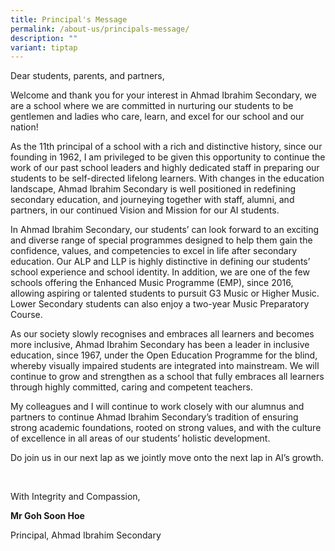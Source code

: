 ```yaml
---
title: Principal's Message
permalink: /about-us/principals-message/
description: ""
variant: tiptap
---
```

<p>Dear students, parents, and partners,</p>
<p>Welcome and thank you for your interest in Ahmad Ibrahim Secondary, we
are a school where we are committed in nurturing our students to be gentlemen
and ladies who care, learn, and excel for our school and our nation!</p>
<p>As the 11th principal of a school with a rich and distinctive history,
since our founding in 1962, I am privileged to be given this opportunity
to continue the work of our past school leaders and highly dedicated staff
in preparing our students to be self-directed lifelong learners. With changes
in the education landscape, Ahmad Ibrahim Secondary is well positioned
in redefining secondary education, and journeying together with staff,
alumni, and partners, in our continued Vision and Mission for our AI students.</p>
<p>In Ahmad Ibrahim Secondary, our students’ can look forward to an exciting
and diverse range of special programmes designed to help them gain the
confidence, values, and competencies to excel in life after secondary education.
Our ALP and LLP is highly distinctive in defining our students’ school
experience and school identity. In addition, we are one of the few schools
offering the Enhanced Music Programme (EMP), since 2016, allowing aspiring
or talented students to pursuit G3 Music or Higher Music. Lower Secondary
students can also enjoy a two-year Music Preparatory Course.</p>
<p>As our society slowly recognises and embraces all learners and becomes
more inclusive, Ahmad Ibrahim Secondary has been a leader in inclusive
education, since 1967, under the Open Education Programme for the blind,
whereby visually impaired students are integrated into mainstream. We will
continue to grow and strengthen as a school that fully embraces all learners
through highly committed, caring and competent teachers.</p>
<p>My colleagues and I will continue to work closely with our alumnus and
partners to continue Ahmad Ibrahim Secondary’s tradition of ensuring strong
academic foundations, rooted on strong values, and with the culture of
excellence in all areas of our students’ holistic development.</p>
<p>Do join us in our next lap as we jointly move onto the next lap in AI’s
growth.</p>
<p>
<br>
</p>
<p>With Integrity and Compassion,</p>
<p><strong>Mr Goh Soon Hoe</strong>
</p>
<p>Principal, Ahmad Ibrahim Secondary</p>